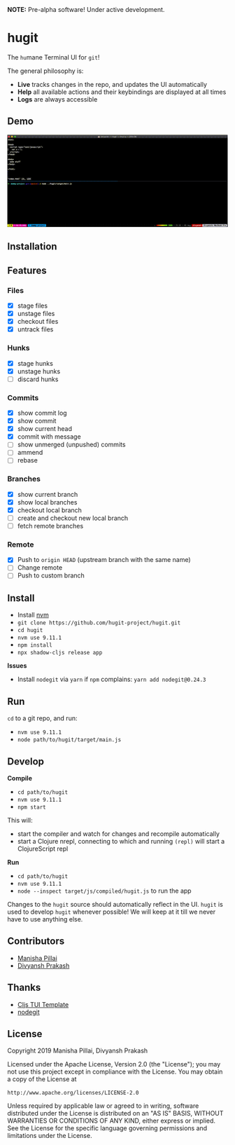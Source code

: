 <span> 
    <b>NOTE:</b> Pre-alpha software! Under active development.
</span>

# hugit

The `hu`mane Terminal UI for `git`!

The general philosophy is:
* **Live** tracks changes in the repo, and updates the UI automatically
* **Help** all available actions and their keybindings are displayed at all times
* **Logs** are always accessible

## Demo

![hugit screencast](hugit-screencast.gif)


## Installation

## Features

### Files

- [x] stage files
- [x] unstage files
- [x] checkout files
- [x] untrack files

### Hunks

- [x] stage hunks
- [x] unstage hunks
- [ ] discard hunks

### Commits

- [x] show commit log
- [x] show commit
- [x] show current head
- [x] commit with message
- [ ] show unmerged (unpushed) commits
- [ ] ammend
- [ ] rebase

### Branches

- [x] show current branch
- [x] show local branches
- [x] checkout local branch
- [ ] create and checkout new local branch
- [ ] fetch remote branches

### Remote

- [x] Push to `origin HEAD` (upstream branch with the same name)
- [ ] Change remote
- [ ] Push to custom branch

## Install

* Install [nvm](https://github.com/nvm-sh/nvm)
* `git clone https://github.com/hugit-project/hugit.git`
* `cd hugit`
* `nvm use 9.11.1`
* `npm install`
* `npx shadow-cljs release app`

**Issues**

* Install `nodegit` via `yarn` if `npm` complains: `yarn add nodegit@0.24.3`

## Run

`cd` to a git repo, and run:
* `nvm use 9.11.1`
* `node path/to/hugit/target/main.js`

## Develop

**Compile**

* `cd path/to/hugit`
* `nvm use 9.11.1`
* `npm start`

This will:
  * start the compiler and watch for changes and recompile automatically
  * start a Clojure nrepl, connecting to which and running `(repl)` will start a ClojureScript repl

**Run**

* `cd path/to/hugit`
* `nvm use 9.11.1`
* `node --inspect target/js/compiled/hugit.js` to run the app

Changes to the `hugit` source should automatically reflect in the UI.
`hugit` is used to develop `hugit` whenever possible!
We will keep at it till we never have to use anything else.

## Contributors

* [Manisha Pillai](https://github.com/Manisha38)
* [Divyansh Prakash](https://github.com/divs1210)

## Thanks

* [Cljs TUI Template](https://github.com/eccentric-j/cljs-tui-template)
* [nodegit](https://github.com/nodegit/nodegit)

## License
Copyright 2019 Manisha Pillai, Divyansh Prakash

Licensed under the Apache License, Version 2.0 (the "License");
you may not use this project except in compliance with the License.
You may obtain a copy of the License at

    http://www.apache.org/licenses/LICENSE-2.0

Unless required by applicable law or agreed to in writing, software
distributed under the License is distributed on an "AS IS" BASIS,
WITHOUT WARRANTIES OR CONDITIONS OF ANY KIND, either express or implied.
See the License for the specific language governing permissions and
limitations under the License.
